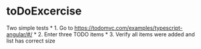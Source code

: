 # toDoExcercise
Two simple tests
	 * 1. Go to https://todomvc.com/examples/typescript-angular/#/
	 * 2. Enter three TODO items
	 * 3. Verify all items were added and list has correct size
